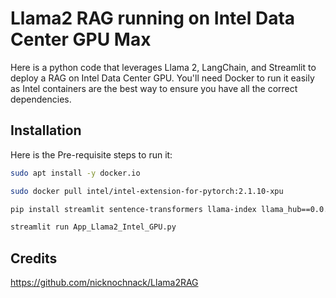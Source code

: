 # Llama2 RAG running on Intel Data Center GPU Max

Here is a python code that leverages Llama 2, LangChain, and Streamlit to deploy a RAG on Intel Data Center GPU.
You'll need Docker to run it easily as Intel containers are the best way to ensure you have all the correct dependencies.

## Installation
Here is the Pre-requisite steps to run it:
```bash
sudo apt install -y docker.io
```
```bash
sudo docker pull intel/intel-extension-for-pytorch:2.1.10-xpu
```
```bash
pip install streamlit sentence-transformers llama-index llama_hub==0.0.19 langchain einops accelerate transformers bitsandbytes scipy
```
```bash
streamlit run App_Llama2_Intel_GPU.py
```

## Credits
https://github.com/nicknochnack/Llama2RAG
